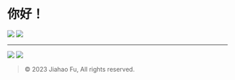 # 你好！

[![](https://img.shields.io/badge/Notion-公共主页-111111.svg?style=for-the-badge&logo=notion&logoColor=white)](https://beixinti.github.io/beixinti/docs/notion-homepage.html)
[![](https://img.shields.io/badge/many.link-社交平台-CF245F.svg?style=for-the-badge&logo=linktree&logoColor=white)](https://many.link/beixinti)

---

[![](https://img.shields.io/badge/捐赠-微信支付、支付宝、QQ支付、爱发电-4CAF50.svg?style=for-the-badge)](https://github.com/beixinti/beixinti/blob/main/docs/donate.md)
[![](https://img.shields.io/badge/联络-微信、QQ、Telegram、电邮-2196F3.svg?style=for-the-badge)](https://github.com/beixinti/beixinti/blob/main/docs/contect.md)

> © 2023 Jiahao Fu, All rights reserved.  
